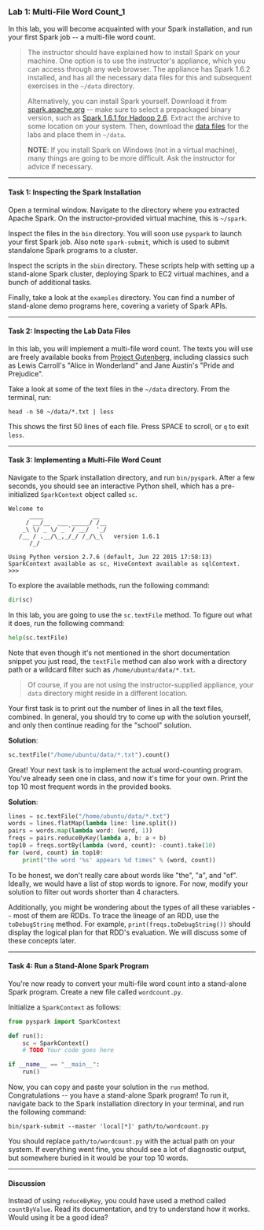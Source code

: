 ### Lab 1: Multi-File Word Count_1

In this lab, you will become acquainted with your Spark installation, and run your first Spark job -- a multi-file word count.

> The instructor should have explained how to install Spark on your machine. One option is to use the instructor's appliance, which you can access through any web browser. The appliance has Spark 1.6.2 installed, and has all the necessary data files for this and subsequent exercises in the `~/data` directory.
> 
> Alternatively, you can install Spark yourself. Download it from [spark.apache.org](http://spark.apache.org/downloads.html) -- make sure to select a prepackaged binary version, such as [Spark 1.6.1 for Hadoop 2.6](http://www.apache.org/dyn/closer.lua/spark/spark-1.6.1/spark-1.6.1-bin-hadoop2.6.tgz). Extract the archive to some location on your system. Then, download the [data files](../data.zip) for the labs and place them in `~/data`.
> 
> **NOTE**: If you install Spark on Windows (not in a virtual machine), many things are going to be more difficult. Ask the instructor for advice if necessary.

___

#### Task 1: Inspecting the Spark Installation

Open a terminal window. Navigate to the directory where you extracted Apache Spark. On the instructor-provided virtual machine, this is `~/spark`.

Inspect the files in the `bin` directory. You will soon use `pyspark` to launch your first Spark job. Also note `spark-submit`, which is used to submit standalone Spark programs to a cluster.

Inspect the scripts in the `sbin` directory. These scripts help with setting up a stand-alone Spark cluster, deploying Spark to EC2 virtual machines, and a bunch of additional tasks.

Finally, take a look at the `examples` directory. You can find a number of stand-alone demo programs here, covering a variety of Spark APIs.

___

#### Task 2: Inspecting the Lab Data Files

In this lab, you will implement a multi-file word count. The texts you will use are freely available books from [Project Gutenberg](http://www.gutenberg.org), including classics such as Lewis Carroll's "Alice in Wonderland" and Jane Austin's "Pride and Prejudice".

Take a look at some of the text files in the `~/data` directory. From the terminal, run:

```
head -n 50 ~/data/*.txt | less
```

This shows the first 50 lines of each file. Press SPACE to scroll, or `q` to exit `less`.

___

#### Task 3: Implementing a Multi-File Word Count

Navigate to the Spark installation directory, and run `bin/pyspark`. After a few seconds, you should see an interactive Python shell, which has a pre-initialized `SparkContext` object called `sc`.

```
Welcome to
      ____              __
     / __/__  ___ _____/ /__
    _\ \/ _ \/ _ `/ __/  '_/
   /__ / .__/\_,_/_/ /_/\_\   version 1.6.1
      /_/

Using Python version 2.7.6 (default, Jun 22 2015 17:58:13)
SparkContext available as sc, HiveContext available as sqlContext.
>>>
```

To explore the available methods, run the following command:

```python
dir(sc)
```

In this lab, you are going to use the `sc.textFile` method. To figure out what it does, run the following command:

```python
help(sc.textFile)
```

Note that even though it's not mentioned in the short documentation snippet you just read, the `textFile` method can also work with a directory path or a wildcard filter such as `/home/ubuntu/data/*.txt`.

> Of course, if you are not using the instructor-supplied appliance, your `data` directory might reside in a different location.

Your first task is to print out the number of lines in all the text files, combined. In general, you should try to come up with the solution yourself, and only then continue reading for the "school" solution.

**Solution**:

```python
sc.textFile("/home/ubuntu/data/*.txt").count()
```

Great! Your next task is to implement the actual word-counting program. You've already seen one in class, and now it's time for your own. Print the top 10 most frequent words in the provided books.

**Solution**:

```python
lines = sc.textFile("/home/ubuntu/data/*.txt")
words = lines.flatMap(lambda line: line.split())
pairs = words.map(lambda word: (word, 1))
freqs = pairs.reduceByKey(lambda a, b: a + b)
top10 = freqs.sortBy(lambda (word, count): -count).take(10)
for (word, count) in top10:
    print("the word '%s' appears %d times" % (word, count))
```

To be honest, we don't really care about words like "the", "a", and "of". Ideally, we would have a list of stop words to ignore. For now, modify your solution to filter out words shorter than 4 characters.

Additionally, you might be wondering about the types of all these variables -- most of them are RDDs. To trace the lineage of an RDD, use the `toDebugString` method. For example, `print(freqs.toDebugString())` should display the logical plan for that RDD's evaluation. We will discuss some of these concepts later.

___

#### Task 4: Run a Stand-Alone Spark Program

You're now ready to convert your multi-file word count into a stand-alone Spark program. Create a new file called `wordcount.py`.

Initialize a `SparkContext` as follows:

```python
from pyspark import SparkContext

def run():
    sc = SparkContext()
    # TODO Your code goes here

if __name__ == "__main__":
    run()
```

Now, you can copy and paste your solution in the `run` method. Congratulations -- you have a stand-alone Spark program! To run it, navigate back to the Spark installation directory in your terminal, and run the following command:

```
bin/spark-submit --master 'local[*]' path/to/wordcount.py
```

You should replace `path/to/wordcount.py` with the actual path on your system. If everything went fine, you should see a lot of diagnostic output, but somewhere buried in it would be your top 10 words.

___

#### Discussion

Instead of using `reduceByKey`, you could have used a method called `countByValue`. Read its documentation, and try to understand how it works. Would using it be a good idea?
